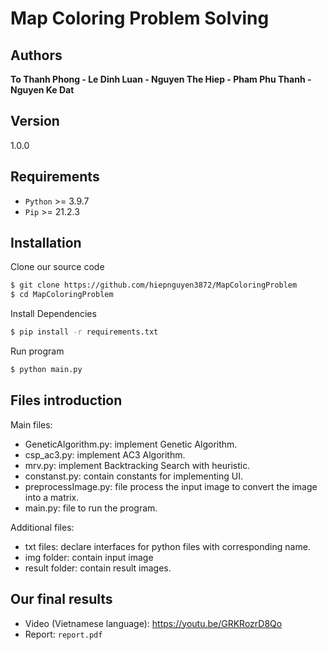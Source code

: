 # Map Coloring Problem Solving

## Authors

**To Thanh Phong - Le Dinh Luan - Nguyen The Hiep - Pham Phu Thanh - Nguyen Ke Dat**

## Version

1.0.0

## Requirements

- `Python` >= 3.9.7
- `Pip` >= 21.2.3

## Installation

Clone our source code

```sh
$ git clone https://github.com/hiepnguyen3872/MapColoringProblem
$ cd MapColoringProblem
```

Install Dependencies

```sh
$ pip install -r requirements.txt
```

Run program

```sh
$ python main.py
```

## Files introduction

Main files:

- GeneticAlgorithm.py: implement Genetic Algorithm.
- csp_ac3.py: implement AC3 Algorithm.
- mrv.py: implement Backtracking Search with heuristic.
- constanst.py: contain constants for implementing UI.
- preprocessImage.py: file process the input image to convert the image into a matrix.
- main.py: file to run the program.

Additional files:

- txt files: declare interfaces for python files with corresponding name.
- img folder: contain input image
- result folder: contain result images.

## Our final results
- Video (Vietnamese language): https://youtu.be/GRKRozrD8Qo
- Report: `report.pdf`

